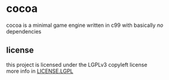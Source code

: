 # cocoa
cocoa is a minimal game engine written in c99 with basically *no* dependencies  

## license
this project is licensed under the LGPLv3 copyleft license  
more info in [LICENSE.LGPL](./LICENSE.LGPL)  

